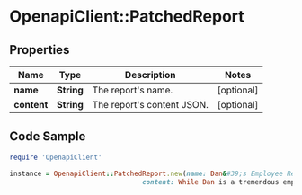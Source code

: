 # OpenapiClient::PatchedReport

## Properties

Name | Type | Description | Notes
------------ | ------------- | ------------- | -------------
**name** | **String** | The report&#39;s name. | [optional] 
**content** | **String** | The report&#39;s content JSON. | [optional] 

## Code Sample

```ruby
require 'OpenapiClient'

instance = OpenapiClient::PatchedReport.new(name: Dan&#39;s Employee Review,
                                 content: While Dan is a tremendous employee, somebody should probably be reviewing the documentation he writes, as he likes to fill them with little jokes to amuse himself.)
```



